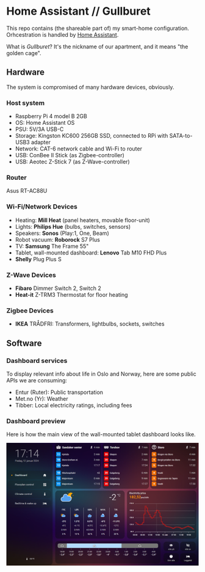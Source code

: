 # Home Assistant // Gullburet

This repo contains (the shareable part of) my smart-home configuration. Orhcestration is handled by [Home Assistant](https://www.home-assistant.io/). 

What is *Gullburet*? It's the nickname of our apartment, and it means "the golden cage".

## Hardware

The system is compromised of many hardware devices, obviously. 

### Host system
- Raspberry Pi 4 model B 2GB
- OS: Home Assistant OS
- PSU: 5V/3A USB-C
- Storage: Kingston KC600 256GB SSD, connected to RPi with SATA-to-USB3 adapter
- Network: CAT-6 network cable and Wi-Fi to router
- USB: ConBee II Stick (as Zigbee-controller)
- USB: Aeotec Z-Stick 7 (as Z-Wave-controller)

### Router
Asus RT-AC88U

### Wi-Fi/Network Devices
- Heating: **Mill Heat** (panel heaters, movable floor-unit)
- Lights: **Philips Hue** (bulbs, switches, sensors)
- Speakers: **Sonos** (Play:1, One, Beam)
- Robot vacuum: **Roborock** S7 Plus
- TV: **Samsung** The Frame 55"
- Tablet, wall-mounted dashboard: **Lenovo** Tab M10 FHD Plus
- **Shelly** Plug Plus S

### Z-Wave Devices
- **Fibaro** Dimmer Switch 2, Switch 2
- **Heat-it** Z-TRM3 Thermostat for floor heating

### Zigbee Devices
- **IKEA** TRÅDFRI: Transformers, lightbulbs, sockets, switches

## Software 

### Dashboard services
To display relevant info about life in Oslo and Norway, here are some public APIs we are consuming:
- Entur (Ruter): Public transportation
- Met.no (Yr): Weather
- Tibber: Local electricity ratings, including fees

### Dashboard preview

Here is how the main view of the wall-mounted tablet dashboard looks like.

![Wall-mounted tablet dashboard main view](./www/overview-dashboard.png)